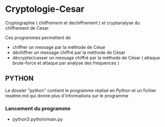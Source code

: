 # Cryptologie-Cesar
Cryptographie ( chiffrement et dechiffrement ) et cryptanalyse du chiffrement de Cesar.

Ces programmes permettent de
* chiffrer un message par la méthode de César
* déchiffrer un message chiffré par la méthode de César
* décrypter/casser un message chiffré par la méthode de César ( attaque brute-force et attaque par analyse des frequences )

## PYTHON
Le dossier "python" contient le programme réalisé en Python et un fichier readme.md qui donne plus d'informations sur le programme
### Lancement du programme
* python3 python/main.py
